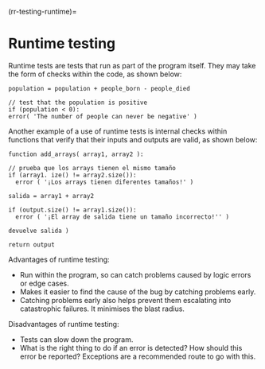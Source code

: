 (rr-testing-runtime)=
# Runtime testing

Runtime tests are tests that run as part of the program itself. They may take the form of checks within the code, as shown below:
```
population = population + people_born - people_died

// test that the population is positive
if (population < 0):
error( 'The number of people can never be negative' )
```

Another example of a use of runtime tests is internal checks within functions that verify that their inputs and outputs are valid, as shown below:
```
function add_arrays( array1, array2 ):

// prueba que los arrays tienen el mismo tamaño
if (array1. ize() != array2.size()):
  error ( '¡Los arrays tienen diferentes tamaños!' )

salida = array1 + array2

if (output.size() != array1.size()):
  error ( '¡El array de salida tiene un tamaño incorrecto!'' )

devuelve salida )

return output
```

Advantages of runtime testing:
- Run within the program, so can catch problems caused by logic errors or edge cases.
- Makes it easier to find the cause of the bug by catching problems early.
- Catching problems early also helps prevent them escalating into catastrophic failures. It minimises the blast radius.

Disadvantages of runtime testing:

- Tests can slow down the program.
- What is the right thing to do if an error is detected? How should this error be reported? Exceptions are a recommended route to go with this.
